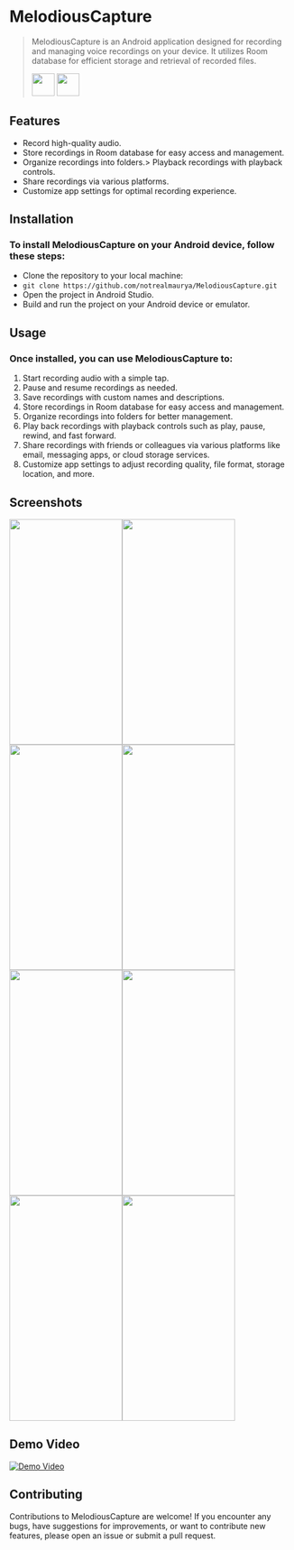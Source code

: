 # MelodiousCapture

> MelodiousCapture is an Android application designed for recording and managing voice recordings on your device. It utilizes Room database for efficient storage and retrieval of recorded files.<div>
    <img src="https://cdn.icon-icons.com/icons2/2108/PNG/512/kotlin_icon_130893.png" width="40" height="40">
    <img src="https://cdn.worldvectorlogo.com/logos/android-logomark.svg" width="40" height="40">
</div>

## Features
* Record high-quality audio.
* Store recordings in Room database for easy access and management.
* Organize recordings into folders.> Playback recordings with playback controls.
* Share recordings via various platforms.
* Customize app settings for optimal recording experience.


## Installation
### To install MelodiousCapture on your Android device, follow these steps:

* Clone the repository to your local machine:
* ```git clone https://github.com/notrealmaurya/MelodiousCapture.git```
* Open the project in Android Studio.
* Build and run the project on your Android device or emulator.



## Usage
### Once installed, you can use MelodiousCapture to:

1. Start recording audio with a simple tap.
2. Pause and resume recordings as needed.
3. Save recordings with custom names and descriptions.
4. Store recordings in Room database for easy access and management.
5. Organize recordings into folders for better management.
6. Play back recordings with playback controls such as play, pause, rewind, and fast forward.
7. Share recordings with friends or colleagues via various platforms like email, messaging apps, or cloud storage services.
8. Customize app settings to adjust recording quality, file format, storage location, and more.

## Screenshots
<div style="display: flex; flex-wrap: wrap;">
    <img src="https://github.com/notrealmaurya/MelodiousCapture/assets/92011047/426bb4db-223e-4a9a-8ef5-a4cf6cd91ae9" width="200" height="400">
    <img src="https://github.com/notrealmaurya/MelodiousCapture/assets/92011047/83d3d2ad-97ab-48f6-9f56-0a31c0e5874b" width="200" height="400">
    <img src="https://github.com/notrealmaurya/MelodiousCapture/assets/92011047/91094c53-4bb8-4aea-ba2e-5c42fc627fae" width="200" height="400">
    <img src="https://github.com/notrealmaurya/MelodiousCapture/assets/92011047/b6a0a491-c211-4018-b698-d0499594f812" width="200" height="400">
    <img src="https://github.com/notrealmaurya/MelodiousCapture/assets/92011047/83f9e42e-7af7-4e4d-89be-03199fb097c0" width="200" height="400">
    <img src="https://github.com/notrealmaurya/MelodiousCapture/assets/92011047/be5ad99f-5d5d-4c26-ada9-999914a6791b" width="200" height="400">
    <img src="https://github.com/notrealmaurya/MelodiousCapture/assets/92011047/7628254e-e4f8-4dcf-9000-a8cbbcb3cbb1" width="200" height="400">
    <img src="https://github.com/notrealmaurya/MelodiousCapture/assets/92011047/d43ce52f-85d2-47fc-810e-4c68e6ddcb6e" width="200" height="400">
    
</div>


## Demo Video
[![Demo Video](https://link-to-video-thumbnail.jpg)](https://link-to-demo-video.mp4)


## Contributing
Contributions to MelodiousCapture are welcome! If you encounter any bugs, have suggestions for improvements, or want to contribute new features, please open an issue or submit a pull request.


